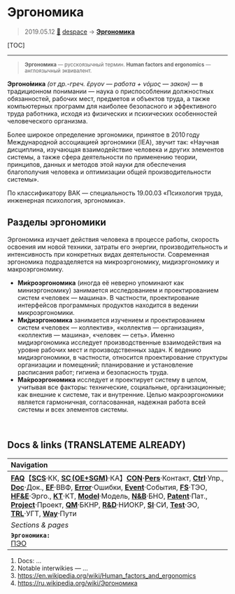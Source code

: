 # Эргономика
> 2019.05.12 [🚀](../index/index.md) [despace](index.md) → **[Эргономика](hfe.md)**

[TOC]

---

> <small>**Эргономика** — русскоязычный термин. **Human factors and ergonomics** — англоязычный эквивалент.</small>

**Эргоно́мика** *(от др.-греч. ἔργον — работа + νόμος — закон)* — в традиционном понимании — наука о приспособлении должностных обязанностей, рабочих мест, предметов и объектов труда, а также компьютерных программ для наиболее безопасного и эффективного труда работника, исходя из физических и психических особенностей человеческого организма.

Более широкое определение эргономики, принятое в 2010 году Международной ассоциацией эргономики (IEA), звучит так: «Научная дисциплина, изучающая взаимодействие человека и других элементов системы, а также сфера деятельности по применению теории, принципов, данных и методов этой науки для обеспечения благополучия человека и оптимизации общей производительности системы».

По классификатору ВАК — специальность 19.00.03 «Психология труда, инженерная психология, эргономика».



## Разделы эргономики

Эргономика изучает действия человека в процессе работы, скорость освоения им новой техники, затраты его энергии, производительность и интенсивность при конкретных видах деятельности. Современная эргономика подразделяется на микроэргономику, мидиэргономику и макроэргономику.

   - **Ми́кроэргономика** (иногда её неверно упоминают как миниэргономику) занимается исследованием и проектированием систем «человек — машина». В частности, проектирование интерфейсов программных продуктов находится в ведении микроэргономики.
   - **Ми́диэргономика** занимается изучением и проектированием систем «человек — коллектив», «коллектив — организация», «коллектив — машина», «человек — сеть». Именно мидиэргономика исследует производственные взаимодействия на уровне рабочих мест и производственных задач. К ведению мидиэргономики, в частности, относится проектирование структуры организации и помещений; планирование и установление расписания работ; гигиена и безопасность труда.
   - **Ма́кроэргономика** исследует и проектирует систему в целом, учитывая все факторы: технические, социальные, организационные; как внешние к системе, так и внутренние. Целью макроэргономики является гармоничная, согласованная, надежная работа всей системы и всех элементов системы.



<p style="page-break-after:always"> </p>

## Docs & links (TRANSLATEME ALREADY)
|Navigation|
|:--|
|**[FAQ](faq.md)**【**[SCS](scs.md)**·КК, **[SC (OE+SGM)](sc.md)**·КА】**[CON](contact.md)·[Pers](person.md)**·Контакт, **[Ctrl](control.md)**·Упр., **[Doc](doc.md)**·Док., **[EF](ef.md)**·ВВФ, **[Error](error.md)**·Ошибки, **[Event](event.md)**·События, **[FS](fs.md)**·ТЭО, **[HF&E](hfe.md)**·Эрго., **[KT](kt.md)**·КТ, **[Model](model.md)**·Модель, **[N&B](nnb.md)**·БНО, **[Patent](патент.md)**·Пат., **[Project](project.md)**·Проект, **[QM](qm.md)**·БКНР, **[R&D](rnd.md)**·НИОКР, **[SI](si.md)**·СИ, **[Test](test.md)**·ЭО, **[TRL](trl.md)**·УГТ, **[Way](way.md)**·Пути|
|*Sections & pages*|
|**`Эргономика:`**<br> [ПЭО](ermap.md)|

   1. Docs: …
   1. Notable interwikies — …
   1. <https://en.wikipedia.org/wiki/Human_factors_and_ergonomics>
   1. <https://ru.wikipedia.org/wiki/Эргономика>

